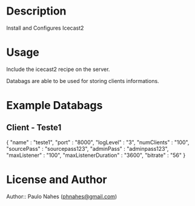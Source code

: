 Description
===========
Install and Configures Icecast2

Usage
=====
Include the icecast2 recipe on the server.

Databags are able to be used for storing clients informations.

Example Databags
================

Client - Teste1
-------------------------
{
        "name" : "teste1",
        "port" : "8000",
        "logLevel" : "3",
        "numClients" : "100",
        "sourcePass" : "sourcepass123",
        "adminPass" : "adminpass123",
        "maxListener" : "100",
        "maxListenerDuration" : "3600",
        "bitrate" : "56"
}

License and Author
==================

Author:: Paulo Nahes (<phnahes@gmail.com>)

